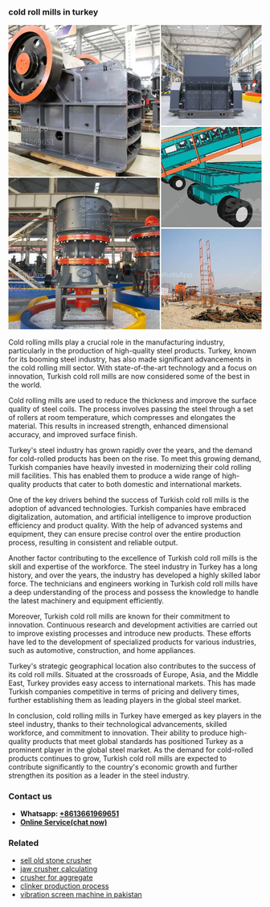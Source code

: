 <h3>cold roll mills in turkey</h3><img src='1708497384.jpg' alt=''><p>Cold rolling mills play a crucial role in the manufacturing industry, particularly in the production of high-quality steel products. Turkey, known for its booming steel industry, has also made significant advancements in the cold rolling mill sector. With state-of-the-art technology and a focus on innovation, Turkish cold roll mills are now considered some of the best in the world.</p><p>Cold rolling mills are used to reduce the thickness and improve the surface quality of steel coils. The process involves passing the steel through a set of rollers at room temperature, which compresses and elongates the material. This results in increased strength, enhanced dimensional accuracy, and improved surface finish.</p><p>Turkey's steel industry has grown rapidly over the years, and the demand for cold-rolled products has been on the rise. To meet this growing demand, Turkish companies have heavily invested in modernizing their cold rolling mill facilities. This has enabled them to produce a wide range of high-quality products that cater to both domestic and international markets.</p><p>One of the key drivers behind the success of Turkish cold roll mills is the adoption of advanced technologies. Turkish companies have embraced digitalization, automation, and artificial intelligence to improve production efficiency and product quality. With the help of advanced systems and equipment, they can ensure precise control over the entire production process, resulting in consistent and reliable output.</p><p>Another factor contributing to the excellence of Turkish cold roll mills is the skill and expertise of the workforce. The steel industry in Turkey has a long history, and over the years, the industry has developed a highly skilled labor force. The technicians and engineers working in Turkish cold roll mills have a deep understanding of the process and possess the knowledge to handle the latest machinery and equipment efficiently.</p><p>Moreover, Turkish cold roll mills are known for their commitment to innovation. Continuous research and development activities are carried out to improve existing processes and introduce new products. These efforts have led to the development of specialized products for various industries, such as automotive, construction, and home appliances.</p><p>Turkey's strategic geographical location also contributes to the success of its cold roll mills. Situated at the crossroads of Europe, Asia, and the Middle East, Turkey provides easy access to international markets. This has made Turkish companies competitive in terms of pricing and delivery times, further establishing them as leading players in the global steel market.</p><p>In conclusion, cold rolling mills in Turkey have emerged as key players in the steel industry, thanks to their technological advancements, skilled workforce, and commitment to innovation. Their ability to produce high-quality products that meet global standards has positioned Turkey as a prominent player in the global steel market. As the demand for cold-rolled products continues to grow, Turkish cold roll mills are expected to contribute significantly to the country's economic growth and further strengthen its position as a leader in the steel industry.</p><h3>Contact us</h3><ul><li><strong>Whatsapp:&nbsp;<a href="https://wa.me/8613661969651">+8613661969651</a></strong></li><li><a href="https://swt.shibang-china.com/?git&amp;zhl&amp;cold roll mills in turkey"><strong>Online Service(chat now)</strong></a></li></ul><h3>Related</h3><ul><li><a href='sell old stone crusher.md'>sell old stone crusher</a></li><li><a href='jaw crusher calculating.md'>jaw crusher calculating</a></li><li><a href='crusher for aggregate.md'>crusher for aggregate</a></li><li><a href='clinker production process.md'>clinker production process</a></li><li><a href='vibration screen machine in pakistan.md'>vibration screen machine in pakistan</a></li></ul>